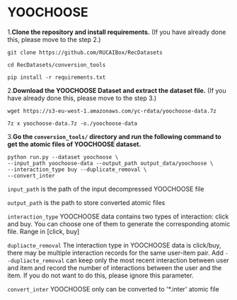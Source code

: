 # YOOCHOOSE

1.**Clone the repository and install requirements.** 
(If you have already done this, please move to the step 2.)

```
git clone https://github.com/RUCAIBox/RecDatasets

cd RecDatasets/conversion_tools

pip install -r requirements.txt
```

2.**Download the YOOCHOOSE Dataset and extract the dataset file.**
(If you have already done this, please move to the step 3.)

```
wget https://s3-eu-west-1.amazonaws.com/yc-rdata/yoochoose-data.7z

7z x yoochoose-data.7z -o./yoochoose-data
```

3.**Go the ``conversion_tools/`` directory 
and run the following command to get the atomic files of YOOCHOOSE dataset.**

```
python run.py --dataset yoochoose \
--input_path yoochoose-data --output_path output_data/yoochoose \
--interaction_type buy --duplicate_removal \
--convert_inter
```

`input_path` is the path of the input decompressed YOOCHOOSE file

`output_path` is the path to store converted atomic files

`interaction_type` YOOCHOOSE data contains two types of interaction: click and buy.
You can choose one of them to generate the corresponding atomic file. Range in [click, buy]

 `dupliacte_removal` The interaction type in YOOCHOOSE data is click/buy, 
 there may be multiple interaction records for the same user-item pair. Add `--dupliacte_removal` can 
 keep only the most recent interaction between user and item and 
 record the number of interactions between the user and the item. 
 If you do not want to do this, please ignore this parameter.

 `convert_inter` YOOCHOOSE only can be converted to '*.inter' atomic file
